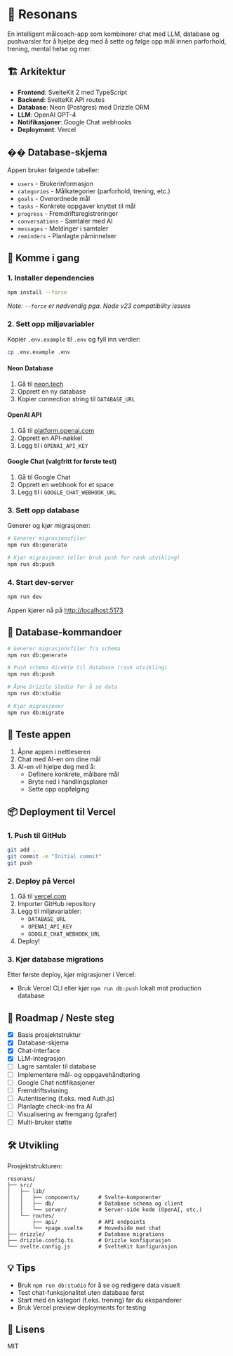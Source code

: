 # 🎯 Resonans

En intelligent målcoach-app som kombinerer chat med LLM, database og pushvarsler for å hjelpe deg med å sette og følge opp mål innen parforhold, trening, mental helse og mer.

## 🏗️ Arkitektur

- **Frontend**: SvelteKit 2 med TypeScript
- **Backend**: SvelteKit API routes
- **Database**: Neon (Postgres) med Drizzle ORM
- **LLM**: OpenAI GPT-4
- **Notifikasjoner**: Google Chat webhooks
- **Deployment**: Vercel

## �� Database-skjema

Appen bruker følgende tabeller:
- `users` - Brukerinformasjon
- `categories` - Målkategorier (parforhold, trening, etc.)
- `goals` - Overordnede mål
- `tasks` - Konkrete oppgaver knyttet til mål
- `progress` - Fremdriftsregistreringer
- `conversations` - Samtaler med AI
- `messages` - Meldinger i samtaler
- `reminders` - Planlagte påminnelser

## 🚀 Komme i gang

### 1. Installer dependencies

```bash
npm install --force
```

*Note: `--force` er nødvendig pga. Node v23 compatibility issues*

### 2. Sett opp miljøvariabler

Kopier `.env.example` til `.env` og fyll inn verdier:

```bash
cp .env.example .env
```

#### Neon Database
1. Gå til [neon.tech](https://neon.tech)
2. Opprett en ny database
3. Kopier connection string til `DATABASE_URL`

#### OpenAI API
1. Gå til [platform.openai.com](https://platform.openai.com)
2. Opprett en API-nøkkel
3. Legg til i `OPENAI_API_KEY`

#### Google Chat (valgfritt for første test)
1. Gå til Google Chat
2. Opprett en webhook for et space
3. Legg til i `GOOGLE_CHAT_WEBHOOK_URL`

### 3. Sett opp database

Generer og kjør migrasjoner:

```bash
# Generer migrasjonsfiler
npm run db:generate

# Kjør migrasjoner (eller bruk push for rask utvikling)
npm run db:push
```

### 4. Start dev-server

```bash
npm run dev
```

Appen kjører nå på [http://localhost:5173](http://localhost:5173)

## 📝 Database-kommandoer

```bash
# Generer migrasjonsfiler fra schema
npm run db:generate

# Push schema direkte til database (rask utvikling)
npm run db:push

# Åpne Drizzle Studio for å se data
npm run db:studio

# Kjør migrasjoner
npm run db:migrate
```

## 🧪 Teste appen

1. Åpne appen i nettleseren
2. Chat med AI-en om dine mål
3. AI-en vil hjelpe deg med å:
   - Definere konkrete, målbare mål
   - Bryte ned i handlingsplaner
   - Sette opp oppfølging

## 📦 Deployment til Vercel

### 1. Push til GitHub

```bash
git add .
git commit -m "Initial commit"
git push
```

### 2. Deploy på Vercel

1. Gå til [vercel.com](https://vercel.com)
2. Importer GitHub repository
3. Legg til miljøvariabler:
   - `DATABASE_URL`
   - `OPENAI_API_KEY`
   - `GOOGLE_CHAT_WEBHOOK_URL`
4. Deploy!

### 3. Kjør database migrations

Etter første deploy, kjør migrasjoner i Vercel:
- Bruk Vercel CLI eller kjør `npm run db:push` lokalt mot production database

## 🎯 Roadmap / Neste steg

- [x] Basis prosjektstruktur
- [x] Database-skjema
- [x] Chat-interface
- [x] LLM-integrasjon
- [ ] Lagre samtaler til database
- [ ] Implementere mål- og oppgavehåndtering
- [ ] Google Chat notifikasjoner
- [ ] Fremdriftsvisning
- [ ] Autentisering (f.eks. med Auth.js)
- [ ] Planlagte check-ins fra AI
- [ ] Visualisering av fremgang (grafer)
- [ ] Multi-bruker støtte

## 🛠️ Utvikling

Prosjektstrukturen:

```
resonans/
├── src/
│   ├── lib/
│   │   ├── components/      # Svelte-komponenter
│   │   ├── db/              # Database schema og client
│   │   └── server/          # Server-side kode (OpenAI, etc.)
│   └── routes/
│       ├── api/             # API endpoints
│       └── +page.svelte     # Hovedside med chat
├── drizzle/                 # Database migrations
├── drizzle.config.ts        # Drizzle konfigurasjon
└── svelte.config.js         # SvelteKit konfigurasjon
```

## 💡 Tips

- Bruk `npm run db:studio` for å se og redigere data visuelt
- Test chat-funksjonalitet uten database først
- Start med én kategori (f.eks. trening) før du ekspanderer
- Bruk Vercel preview deployments for testing

## 📄 Lisens

MIT
